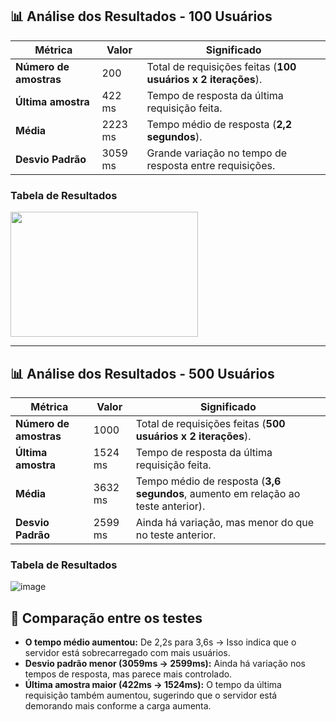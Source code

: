 ## 📊 Análise dos Resultados - 100 Usuários

| **Métrica**         | **Valor**  | **Significado** |
|---------------------|------------|----------------|
| **Número de amostras** | 200        | Total de requisições feitas (**100 usuários x 2 iterações**). |
| **Última amostra**  | 422 ms      | Tempo de resposta da última requisição feita. |
| **Média**          | 2223 ms     | Tempo médio de resposta (**2,2 segundos**). |
| **Desvio Padrão**  | 3059 ms     | Grande variação no tempo de resposta entre requisições. |

### Tabela de Resultados
<img src="https://github.com/user-attachments/assets/c809fb37-0fbb-4306-a9a2-cdac9db29a47" width="300" height="200">


---

## 📊 Análise dos Resultados - 500 Usuários

| **Métrica**         | **Valor**  | **Significado** |
|---------------------|------------|----------------|
| **Número de amostras** | 1000        | Total de requisições feitas (**500 usuários x 2 iterações**). |
| **Última amostra**  | 1524 ms     | Tempo de resposta da última requisição feita. |
| **Média**          | 3632 ms     | Tempo médio de resposta (**3,6 segundos**, aumento em relação ao teste anterior). |
| **Desvio Padrão**  | 2599 ms     | Ainda há variação, mas menor do que no teste anterior. |

### Tabela de Resultados
![image](https://github.com/user-attachments/assets/a418bdfe-999c-43eb-b5e4-cfaefa846d25)

## 📌 Comparação entre os testes
- **O tempo médio aumentou:** De 2,2s para 3,6s → Isso indica que o servidor está sobrecarregado com mais usuários.
- **Desvio padrão menor (3059ms → 2599ms):** Ainda há variação nos tempos de resposta, mas parece mais controlado.
- **Última amostra maior (422ms → 1524ms):** O tempo da última requisição também aumentou, sugerindo que o servidor está demorando mais conforme a carga aumenta.
